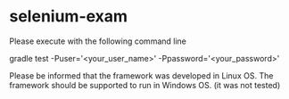 # selenium-exam

Please execute with the following command line

gradle test -Puser='<your_user_name>' -Ppassword='<your_password>'

Please be informed that the framework was developed in Linux OS.
The framework should be supported to run in Windows OS. (it was not tested)